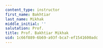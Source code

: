 ```yaml
---
content_type: instructor
first_name: Bakhtiar
last_name: Mikhak
middle_initial: ''
salutation: Prof.
title: Prof. Bakhtiar Mikhak
uid: 1c66f889-6b69-a93f-bca7-ef1541600adc
---
```

